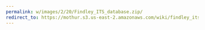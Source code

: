 ```yaml
---
permalink: w/images/2/20/Findley_ITS_database.zip/
redirect_to: https://mothur.s3.us-east-2.amazonaws.com/wiki/findley_its_database.zip
---
```


